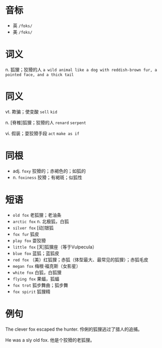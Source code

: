 # 音标

- 英 `/fɒks/`
- 美 `/fɑks/`

# 词义

n. 狐狸；狡猾的人
`a wild animal like a dog with reddish-brown fur, a pointed face, and a thick tail`

# 同义

vt. 欺骗；使变酸
`sell` `kid`

n. [脊椎]狐狸；狡猾的人
`renard` `serpent`

vi. 假装；耍狡猾手段
`act` `make as if`

# 同根

- adj. `foxy` 狡猾的；赤褐色的；如狐的
- n. `foxiness` 狡猾；有褐斑；似狐性

# 短语

- `old fox` 老狐狸；老油条
- `arctic fox` n. 北极狐，白狐
- `silver fox` [动]银狐
- `fox fur` 狐皮
- `play fox` 耍狡猾
- `little fox` [天]狐狸座（等于Vulpecula）
- `blue fox` 蓝狐；蓝狐皮
- `red fox` （美）红狐狸；赤狐（体型最大、最常见的狐狸）；赤狐毛皮
- `megan fox` 梅根·福克斯（女影星）
- `white fox` 白狐，白狐狸
- `flying fox` 果蝠，狐蝠
- `fox trot` 狐步舞曲；狐步舞
- `fox spirit` 狐狸精

# 例句

The clever fox escaped the hunter.
伶俐的狐狸逃过了猎人的追捕。

He was a sly old fox.
他是个狡猾的老狐狸。


